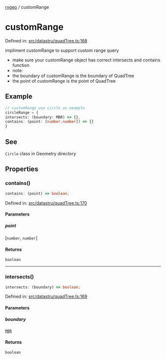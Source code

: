 [rvgeo](../index.md) / customRange

# customRange

Defined in: [src/datastru/quadTree.ts:168](https://github.com/pzq123456/RVGeo/blob/e727f6f6e310621d656b74948bed9956ff45a613/src/datastru/quadTree.ts#L168)

impliment customRange to support custom range query
- make sure your customRange object has correct intersects and contains function
- note: 
 - the boundary of customRange is the boundary of QuadTree
 - the point of customRange is the point of QuadTree

## Example

```ts
// customRange use circle as example
circleRange = {
intersects: (boundary: MBR) => {},
contains: (point: [number,number]) => {}
}
```

## See

`Circle` class in Geometry directory

## Properties

### contains()

```ts
contains: (point) => boolean;
```

Defined in: [src/datastru/quadTree.ts:170](https://github.com/pzq123456/RVGeo/blob/e727f6f6e310621d656b74948bed9956ff45a613/src/datastru/quadTree.ts#L170)

#### Parameters

##### point

\[`number`, `number`\]

#### Returns

`boolean`

***

### intersects()

```ts
intersects: (boundary) => boolean;
```

Defined in: [src/datastru/quadTree.ts:169](https://github.com/pzq123456/RVGeo/blob/e727f6f6e310621d656b74948bed9956ff45a613/src/datastru/quadTree.ts#L169)

#### Parameters

##### boundary

[`MBR`](../type-aliases/MBR.md)

#### Returns

`boolean`

